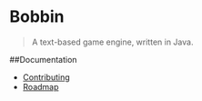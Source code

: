 Bobbin
===========
> A text-based game engine, written in Java.

##Documentation
- [Contributing](doc/contributing.md)
- [Roadmap](doc/roadmap.md)

